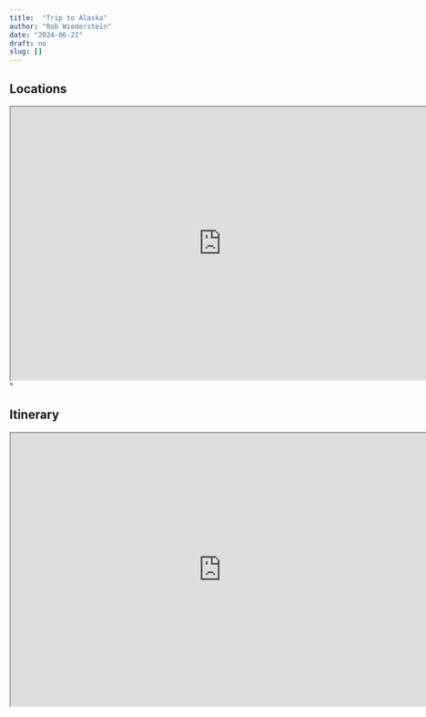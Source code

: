 ```yaml
---
title:  "Trip to Alaska"
author: "Rob Wiederstein"
date: "2024-06-22"
draft: no
slug: []
---
```


## Locations

<iframe src="https://www.google.com/maps/d/embed?mid=1MlQ3FddAE2omXKjZCjg5tALNEufmNkY&ehbc=2E312F" width="740" height="480"></iframe>"


## Itinerary

<iframe src="https://docs.google.com/spreadsheets/d/e/2PACX-1vRmUWPGcxHIrQKzwCrgQ9Z_budXBmb2oocnzswF4PV_uLOaLg4FBM_QAxUot_cnkrlphpU16gKSG35v/pubhtml?widget=true&amp;headers=false" width="740" height="480"></iframe>
